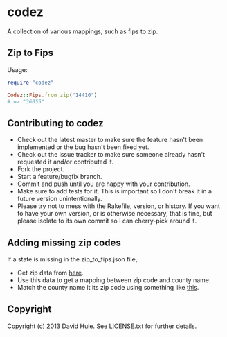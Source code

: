 # codez

A collection of various mappings, such as fips to zip.

## Zip to Fips

Usage:

```ruby
require "codez"

Codez::Fips.from_zip("14410")
# => "36055"
```

## Contributing to codez

* Check out the latest master to make sure the feature hasn't been implemented or the bug hasn't been fixed yet.
* Check out the issue tracker to make sure someone already hasn't requested it and/or contributed it.
* Fork the project.
* Start a feature/bugfix branch.
* Commit and push until you are happy with your contribution.
* Make sure to add tests for it. This is important so I don't break it in a future version unintentionally.
* Please try not to mess with the Rakefile, version, or history. If you want to have your own version, or is otherwise necessary, that is fine, but please isolate to its own commit so I can cherry-pick around it.

## Adding missing zip codes

If a state is missing in the zip_to_fips.json file,
* Get zip data from [here](http://www.unitedstateszipcodes.org/zip-code-database).
* Use this data to get a mapping between zip code and county name.
* Match the county name it its zip code using something like [this](http://www.epa.gov/enviro/html/codes/or.html).

## Copyright

Copyright (c) 2013 David Huie. See LICENSE.txt for
further details.
